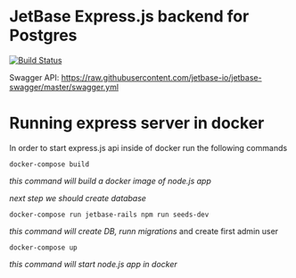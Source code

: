 # JetBase Express.js backend for Postgres

[![Build Status](https://travis-ci.org/jetbase-io/jetbase-express-sql.svg?branch=test)](https://travis-ci.org/jetbase-io/jetbase-express-sql)

Swagger API: https://raw.githubusercontent.com/jetbase-io/jetbase-swagger/master/swagger.yml

# Running express server in docker

In order to start express.js api inside of docker run the following commands

```
docker-compose build
```
_this command will build a docker image of node.js app_

_next step we should create database_

```
docker-compose run jetbase-rails npm run seeds-dev
```
_this command will create DB, runn migrations_ and create first admin user

```
docker-compose up
```
_this command will start node.js app in docker_
